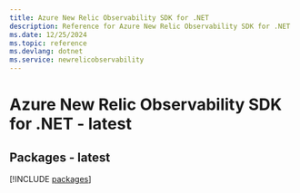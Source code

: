 ```yaml
---
title: Azure New Relic Observability SDK for .NET
description: Reference for Azure New Relic Observability SDK for .NET
ms.date: 12/25/2024
ms.topic: reference
ms.devlang: dotnet
ms.service: newrelicobservability
---
```

# Azure New Relic Observability SDK for .NET - latest
## Packages - latest
[!INCLUDE [packages](new-relic-observability-index.md)]